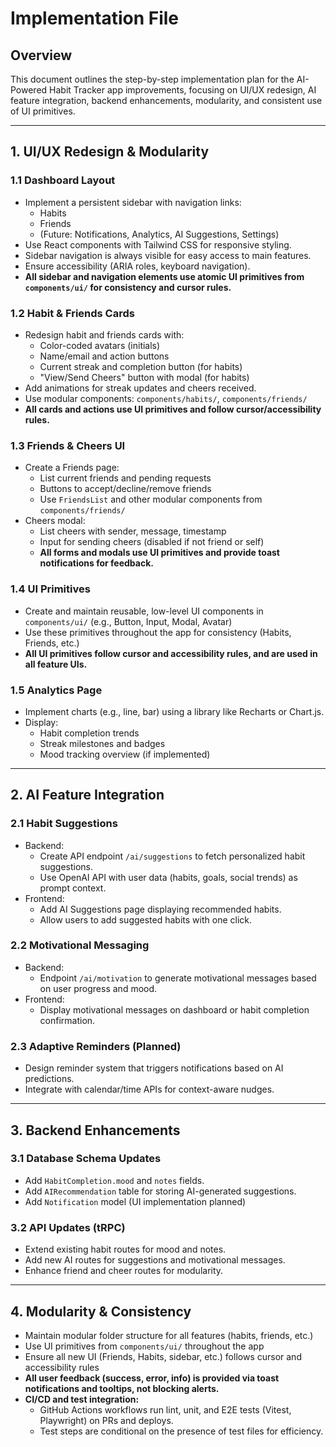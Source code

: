 # Implementation File

## Overview

This document outlines the step-by-step implementation plan for the AI-Powered Habit Tracker app improvements, focusing on UI/UX redesign, AI feature integration, backend enhancements, modularity, and consistent use of UI primitives.

---

## 1. UI/UX Redesign & Modularity

### 1.1 Dashboard Layout

- Implement a persistent sidebar with navigation links:
  - Habits
  - Friends
  - (Future: Notifications, Analytics, AI Suggestions, Settings)
- Use React components with Tailwind CSS for responsive styling.
- Sidebar navigation is always visible for easy access to main features.
- Ensure accessibility (ARIA roles, keyboard navigation).
- **All sidebar and navigation elements use atomic UI primitives from `components/ui/` for consistency and cursor rules.**

### 1.2 Habit & Friends Cards

- Redesign habit and friends cards with:
  - Color-coded avatars (initials)
  - Name/email and action buttons
  - Current streak and completion button (for habits)
  - "View/Send Cheers" button with modal (for habits)
- Add animations for streak updates and cheers received.
- Use modular components: `components/habits/`, `components/friends/`
- **All cards and actions use UI primitives and follow cursor/accessibility rules.**

### 1.3 Friends & Cheers UI

- Create a Friends page:
  - List current friends and pending requests
  - Buttons to accept/decline/remove friends
  - Use `FriendsList` and other modular components from `components/friends/`
- Cheers modal:
  - List cheers with sender, message, timestamp
  - Input for sending cheers (disabled if not friend or self)
  - **All forms and modals use UI primitives and provide toast notifications for feedback.**

### 1.4 UI Primitives

- Create and maintain reusable, low-level UI components in `components/ui/` (e.g., Button, Input, Modal, Avatar)
- Use these primitives throughout the app for consistency (Habits, Friends, etc.)
- **All UI primitives follow cursor and accessibility rules, and are used in all feature UIs.**

### 1.5 Analytics Page

- Implement charts (e.g., line, bar) using a library like Recharts or Chart.js.
- Display:
  - Habit completion trends
  - Streak milestones and badges
  - Mood tracking overview (if implemented)

---

## 2. AI Feature Integration

### 2.1 Habit Suggestions

- Backend:
  - Create API endpoint `/ai/suggestions` to fetch personalized habit suggestions.
  - Use OpenAI API with user data (habits, goals, social trends) as prompt context.
- Frontend:
  - Add AI Suggestions page displaying recommended habits.
  - Allow users to add suggested habits with one click.

### 2.2 Motivational Messaging

- Backend:
  - Endpoint `/ai/motivation` to generate motivational messages based on user progress and mood.
- Frontend:
  - Display motivational messages on dashboard or habit completion confirmation.

### 2.3 Adaptive Reminders (Planned)

- Design reminder system that triggers notifications based on AI predictions.
- Integrate with calendar/time APIs for context-aware nudges.

---

## 3. Backend Enhancements

### 3.1 Database Schema Updates

- Add `HabitCompletion.mood` and `notes` fields.
- Add `AIRecommendation` table for storing AI-generated suggestions.
- Add `Notification` model (UI implementation planned)

### 3.2 API Updates (tRPC)

- Extend existing habit routes for mood and notes.
- Add new AI routes for suggestions and motivational messages.
- Enhance friend and cheer routes for modularity.

---

## 4. Modularity & Consistency

- Maintain modular folder structure for all features (habits, friends, etc.)
- Use UI primitives from `components/ui/` throughout the app
- Ensure all new UI (Friends, Habits, sidebar, etc.) follows cursor and accessibility rules
- **All user feedback (success, error, info) is provided via toast notifications and tooltips, not blocking alerts.**
- **CI/CD and test integration:**
  - GitHub Actions workflows run lint, unit, and E2E tests (Vitest, Playwright) on PRs and deploys.
  - Test steps are conditional on the presence of test files for efficiency.
